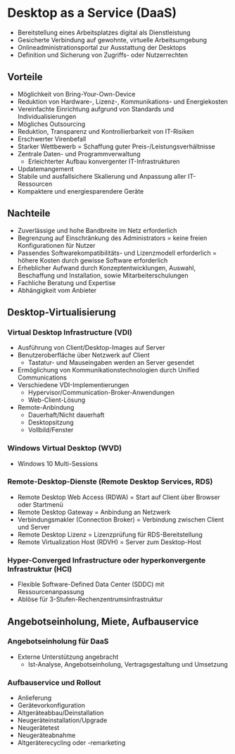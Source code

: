 # Desktop as a Service (DaaS)

- Bereitstellung eines Arbeitsplatzes digital als Dienstleistung
- Gesicherte Verbindung auf gewohnte, virtuelle Arbeitsumgebung
- Onlineadministrationsportal zur Ausstattung der Desktops
- Definition und Sicherung von Zugriffs- oder Nutzerrechten

## Vorteile
- Möglichkeit von Bring-Your-Own-Device
- Reduktion von Hardware-, Lizenz-, Kommunikations- und Energiekosten
- Vereinfachte Einrichtung aufgrund von Standards und Individualisierungen
- Mögliches Outsourcing
- Reduktion, Transparenz und Kontrollierbarkeit von IT-Risiken
- Erschwerter Virenbefall
- Starker Wettbewerb = Schaffung guter Preis-/Leistungsverhältnisse
- Zentrale Daten- und Programmverwaltung
  - Erleichterter Aufbau konvergenter IT-Infrastrukturen
- Updatemangement
- Stabile und ausfallsichere Skalierung und Anpassung aller IT-Ressourcen
- Kompaktere und energiesparendere Geräte

## Nachteile
- Zuverlässige und hohe Bandbreite im Netz erforderlich
- Begrenzung auf Einschränkung des Administrators = keine freien Konfigurationen für Nutzer
- Passendes Softwarekompatibilitäts- und Lizenzmodell erforderlich = höhere Kosten durch gewisse Software erforderlich
- Erheblicher Aufwand durch Konzeptentwicklungen, Auswahl, Beschaffung und Installation, sowie Mitarbeiterschulungen
- Fachliche Beratung und Expertise
- Abhängigkeit vom Anbieter

## Desktop-Virtualisierung

### Virtual Desktop Infrastructure (VDI)
- Ausführung von Client/Desktop-Images auf Server
- Benutzeroberfläche über Netzwerk auf Client
  - Tastatur- und Mauseingaben werden an Server gesendet
- Ermöglichung von Kommunikationstechnologien durch Unified Communications
- Verschiedene VDI-Implementierungen
  - Hypervisor/Communication-Broker-Anwendungen
  - Web-Client-Lösung
- Remote-Anbindung
  - Dauerhaft/Nicht dauerhaft
  - Desktopsitzung
  - Vollbild/Fenster

### Windows Virtual Desktop (WVD)
- Windows 10 Multi-Sessions

### Remote-Desktop-Dienste (Remote Desktop Services, RDS)
- Remote Desktop Web Access (RDWA) = Start auf Client über Browser oder Startmenü
- Remote Desktop Gateway = Anbindung an Netzwerk
- Verbindungsmakler (Connection Broker) = Verbindung zwischen Client und Server
- Remote Desktop Lizenz = Lizenzprüfung für RDS-Bereitstellung
- Remote Virtualization Host (RDVH) = Server zum Desktop-Host

### Hyper-Converged Infrastructure oder hyperkonvergente Infrastruktur (HCI)
- Flexible Software-Defined Data Center (SDDC) mit Ressourcenanpassung
- Ablöse für 3-Stufen-Rechenzentrumsinfrastruktur

## Angebotseinholung, Miete, Aufbauservice

### Angebotseinholung für DaaS
- Externe Unterstützung angebracht
  - Ist-Analyse, Angebotseinholung, Vertragsgestaltung und Umsetzung

### Aufbauservice und Rollout
- Anlieferung
- Gerätevorkonfiguration
- Altgeräteabbau/Deinstallation
- Neugeräteinstallation/Upgrade
- Neugerätetest
- Neugeräteabnahme
- Altgeräterecycling oder -remarketing
